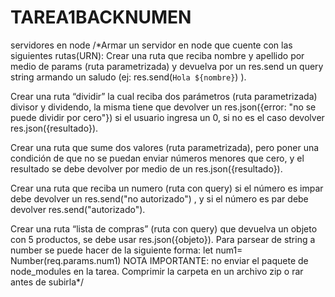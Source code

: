 # TAREA1BACKNUMEN
servidores en node
/*Armar un servidor en node que cuente con las siguientes rutas(URN):
Crear una ruta que reciba nombre y apellido por medio de params (ruta parametrizada) y devuelva por un res.send un query string armando un saludo (ej: res.send(`Hola ${nombre}`) ).

Crear una ruta “dividir” la cual reciba dos parámetros (ruta parametrizada) divisor y dividendo, la misma tiene que devolver un res.json({error: "no se puede dividir por cero"}) si el usuario ingresa un 0, si no es el caso devolver res.json({resultado}).

Crear una ruta que sume dos valores (ruta parametrizada), pero poner una condición de que no se puedan enviar números menores que cero, y el resultado se debe devolver por medio de un res.json({resultado}).

Crear una ruta que reciba un numero (ruta con query) si el número es impar debe devolver un res.send("no autorizado") , y si el número es par debe devolver res.send("autorizado").

Crear una ruta “lista de compras” (ruta con query) que devuelva un objeto con 5 productos, se debe usar res.json({objeto}).
Para parsear de string a number se puede hacer de la siguiente forma:
let num1= Number(req.params.num1)
NOTA IMPORTANTE: no enviar el paquete de node_modules en la tarea. Comprimir la carpeta en un archivo zip o rar antes de subirla*/
